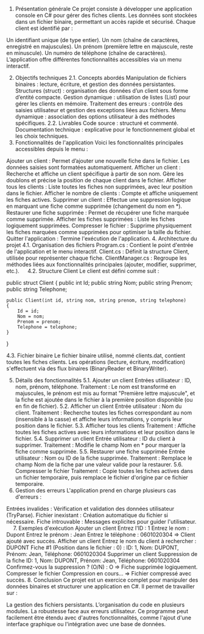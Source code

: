 1. Présentation générale
Ce projet consiste à développer une application console en C# pour gérer des fiches clients. Les données sont stockées dans un fichier binaire, permettant un accès rapide et sécurisé. Chaque client est identifié par :

Un identifiant unique (de type entier).
Un nom (chaîne de caractères, enregistré en majuscules).
Un prénom (première lettre en majuscule, reste en minuscule).
Un numéro de téléphone (chaîne de caractères).
L’application offre différentes fonctionnalités accessibles via un menu interactif.

2. Objectifs techniques
2.1. Concepts abordés
Manipulation de fichiers binaires : lecture, écriture, et gestion des données persistantes.
Structures (struct) : organisation des données d’un client sous forme d’entité compacte.
Gestion dynamique : utilisation de listes (List<Client>) pour gérer les clients en mémoire.
Traitement des erreurs : contrôle des saisies utilisateur et gestion des exceptions liées aux fichiers.
Menu dynamique : association des options utilisateur à des méthodes spécifiques.
2.2. Livrables
Code source : structuré et commenté.
Documentation technique : explicative pour le fonctionnement global et les choix techniques.
3. Fonctionnalités de l'application
Voici les fonctionnalités principales accessibles depuis le menu :

Ajouter un client : Permet d’ajouter une nouvelle fiche dans le fichier. Les données saisies sont formatées automatiquement.
Afficher un client : Recherche et affiche un client spécifique à partir de son nom. Gère les doublons et précise la position de chaque client dans le fichier.
Afficher tous les clients : Liste toutes les fiches non supprimées, avec leur position dans le fichier.
Afficher le nombre de clients : Compte et affiche uniquement les fiches actives.
Supprimer un client : Effectue une suppression logique en marquant une fiche comme supprimée (changement du nom en *).
Restaurer une fiche supprimée : Permet de récupérer une fiche marquée comme supprimée.
Afficher les fiches supprimées : Liste les fiches logiquement supprimées.
Compresser le fichier : Supprime physiquement les fiches marquées comme supprimées pour optimiser la taille du fichier.
Quitter l'application : Termine l'exécution de l'application.
4. Architecture du projet
4.1. Organisation des fichiers
Program.cs : Contient le point d'entrée de l'application et le menu interactif.
Client.cs : Définit la structure Client, utilisée pour représenter chaque fiche.
ClientManager.cs : Regroupe les méthodes liées aux fonctionnalités principales (ajouter, modifier, supprimer, etc.).
 
4.2. Structure Client
Le client est défini comme suit :

public struct Client
{
    public int Id;
    public string Nom;
    public string Prenom;
    public string Telephone;

    public Client(int id, string nom, string prenom, string telephone)
    {
        Id = id;
        Nom = nom;
        Prenom = prenom;
        Telephone = telephone;
    }
}

4.3. Fichier binaire
Le fichier binaire utilisé, nommé clients.dat, contient toutes les fiches clients. Les opérations (lecture, écriture, modification) s'effectuent via des flux binaires (BinaryReader et BinaryWriter).

5. Détails des fonctionnalités
5.1. Ajouter un client
Entrées utilisateur : ID, nom, prénom, téléphone.
Traitement : Le nom est transformé en majuscules, le prénom est mis au format "Première lettre majuscule", et la fiche est ajoutée dans le fichier à la première position disponible (ou en fin de fichier).
5.2. Afficher un client
Entrée utilisateur : Nom du client.
Traitement : Recherche toutes les fiches correspondant au nom (insensible à la casse) et affiche leurs informations, y compris leur position dans le fichier.
5.3. Afficher tous les clients
Traitement : Affiche toutes les fiches actives avec leurs informations et leur position dans le fichier.
5.4. Supprimer un client
Entrée utilisateur : ID du client à supprimer.
Traitement : Modifie le champ Nom en * pour marquer la fiche comme supprimée.
5.5. Restaurer une fiche supprimée
Entrée utilisateur : Nom ou ID de la fiche supprimée.
Traitement : Remplace le champ Nom de la fiche par une valeur valide pour la restaurer.
5.6. Compresser le fichier
Traitement : Copie toutes les fiches actives dans un fichier temporaire, puis remplace le fichier d'origine par ce fichier temporaire.
6. Gestion des erreurs
L'application prend en charge plusieurs cas d'erreurs :

Entrées invalides : Vérification et validation des données utilisateur (TryParse).
Fichier inexistant : Création automatique du fichier si nécessaire.
Fiche introuvable : Messages explicites pour guider l'utilisateur.
 
7. Exemples d'exécution
Ajouter un client
Entrez l'ID : 1
Entrez le nom : Dupont
Entrez le prénom : Jean
Entrez le téléphone : 0601020304
=> Client ajouté avec succès.
Afficher un client
Entrez le nom du client à rechercher : DUPONT
Fiche #1 (Position dans le fichier : 0) : ID: 1, Nom: DUPONT, Prénom: Jean, Téléphone: 0601020304
Supprimer un client
Suppression de la fiche ID: 1, Nom: DUPONT, Prénom: Jean, Téléphone: 0601020304
Confirmez-vous la suppression ? (O/N) : O
=> Fiche supprimée logiquement.
Compresser le fichier
Compression en cours...
=> Fichier compressé avec succès.
8. Conclusion
Ce projet est un exercice complet pour manipuler des données binaires et structurer une application en C#. Il permet de travailler sur :

La gestion des fichiers persistants.
L’organisation du code en plusieurs modules.
La robustesse face aux erreurs utilisateur.
Ce programme peut facilement être étendu avec d'autres fonctionnalités, comme l'ajout d'une interface graphique ou l'intégration avec une base de données.
